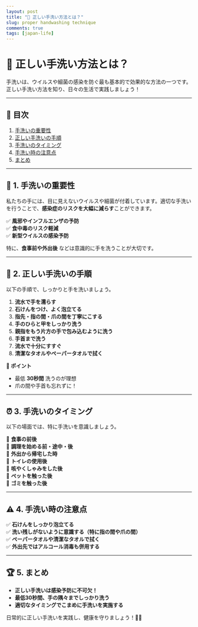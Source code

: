 ```yaml
---
layout: post
title: "👐 正しい手洗い方法とは？"
slug: proper handwashing technique
comments: true
tags: [japan-life]
---
```


# 👐 正しい手洗い方法とは？

手洗いは、ウイルスや細菌の感染を防ぐ最も基本的で効果的な方法の一つです。正しい手洗い方法を知り、日々の生活で実践しましょう！

---

## 📌 目次
1. [手洗いの重要性](#-手洗いの重要性)
2. [正しい手洗いの手順](#-正しい手洗いの手順)
3. [手洗いのタイミング](#-手洗いのタイミング)
4. [手洗い時の注意点](#-手洗い時の注意点)
5. [まとめ](#-まとめ)

---

## 🦠 1. 手洗いの重要性

私たちの手には、目に見えないウイルスや細菌が付着しています。適切な手洗いを行うことで、**感染症のリスクを大幅に減らす**ことができます。

✅ **風邪やインフルエンザの予防**  
✅ **食中毒のリスク軽減**  
✅ **新型ウイルスの感染予防**  

特に、**食事前や外出後** などは意識的に手を洗うことが大切です。

---

## 🧼 2. 正しい手洗いの手順

以下の手順で、しっかりと手を洗いましょう。

1. **流水で手を濡らす**  
2. **石けんをつけ、よく泡立てる**  
3. **指先・指の間・爪の間を丁寧にこする**  
4. **手のひらと甲をしっかり洗う**  
5. **親指をもう片方の手で包み込むように洗う**  
6. **手首まで洗う**  
7. **流水で十分にすすぐ**  
8. **清潔なタオルやペーパータオルで拭く**  

**📌 ポイント**
- 最低 **30秒間** 洗うのが理想
- 爪の間や手首も忘れずに！

---

## ⏰ 3. 手洗いのタイミング

以下の場面では、特に手洗いを意識しましょう。

🔹 **食事の前後**  
🔹 **調理を始める前・途中・後**  
🔹 **外出から帰宅した時**  
🔹 **トイレの使用後**  
🔹 **咳やくしゃみをした後**  
🔹 **ペットを触った後**  
🔹 **ゴミを触った後**  

---

## ⚠ 4. 手洗い時の注意点

✅ **石けんをしっかり泡立てる**  
✅ **洗い残しがないように意識する（特に指の間や爪の間）**  
✅ **ペーパータオルや清潔なタオルで拭く**  
✅ **外出先ではアルコール消毒も併用する**  

---

## 🏆 5. まとめ

- **正しい手洗いは感染予防に不可欠！**
- **最低30秒間、手の隅々までしっかり洗う**
- **適切なタイミングでこまめに手洗いを実施する**

日常的に正しい手洗いを実践し、健康を守りましょう！👐✨

